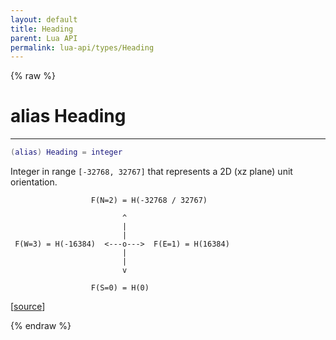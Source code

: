 ```yaml
---
layout: default
title: Heading
parent: Lua API
permalink: lua-api/types/Heading
---
```


{% raw %}

# alias Heading
---



```lua
(alias) Heading = integer
```




Integer in range `[-32768, 32767]` that represents a 2D (xz plane) unit
orientation.

```
                  F(N=2) = H(-32768 / 32767)

                         ^
                         |
                         |
 F(W=3) = H(-16384)  <---o--->  F(E=1) = H(16384)
                         |
                         |
                         v

                  F(S=0) = H(0)
```

[<a href="https://github.com/beyond-all-reason/RecoilEngine/blob/b29554ca8a91605fa235eafe60ad740783359665/rts/Lua/LuaSyncedCtrl.cpp#L3970-L3988" target="_blank">source</a>]


{% endraw %}